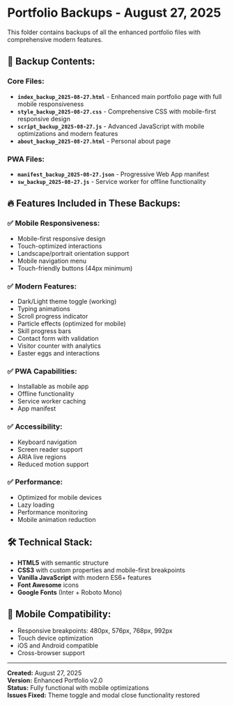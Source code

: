# Portfolio Backups - August 27, 2025

This folder contains backups of all the enhanced portfolio files with comprehensive modern features.

## 📁 Backup Contents:

### Core Files:
- **`index_backup_2025-08-27.html`** - Enhanced main portfolio page with full mobile responsiveness
- **`style_backup_2025-08-27.css`** - Comprehensive CSS with mobile-first responsive design
- **`script_backup_2025-08-27.js`** - Advanced JavaScript with mobile optimizations and modern features
- **`about_backup_2025-08-27.html`** - Personal about page

### PWA Files:
- **`manifest_backup_2025-08-27.json`** - Progressive Web App manifest
- **`sw_backup_2025-08-27.js`** - Service worker for offline functionality

## 🔥 Features Included in These Backups:

### ✅ Mobile Responsiveness:
- Mobile-first responsive design
- Touch-optimized interactions
- Landscape/portrait orientation support
- Mobile navigation menu
- Touch-friendly buttons (44px minimum)

### ✅ Modern Features:
- Dark/Light theme toggle (working)
- Typing animations
- Scroll progress indicator
- Particle effects (optimized for mobile)
- Skill progress bars
- Contact form with validation
- Visitor counter with analytics
- Easter eggs and interactions

### ✅ PWA Capabilities:
- Installable as mobile app
- Offline functionality
- Service worker caching
- App manifest

### ✅ Accessibility:
- Keyboard navigation
- Screen reader support
- ARIA live regions
- Reduced motion support

### ✅ Performance:
- Optimized for mobile devices
- Lazy loading
- Performance monitoring
- Mobile animation reduction

## 🛠️ Technical Stack:
- **HTML5** with semantic structure
- **CSS3** with custom properties and mobile-first breakpoints
- **Vanilla JavaScript** with modern ES6+ features
- **Font Awesome** icons
- **Google Fonts** (Inter + Roboto Mono)

## 📱 Mobile Compatibility:
- Responsive breakpoints: 480px, 576px, 768px, 992px
- Touch device optimization
- iOS and Android compatible
- Cross-browser support

---

**Created:** August 27, 2025  
**Version:** Enhanced Portfolio v2.0  
**Status:** Fully functional with mobile optimizations  
**Issues Fixed:** Theme toggle and modal close functionality restored
